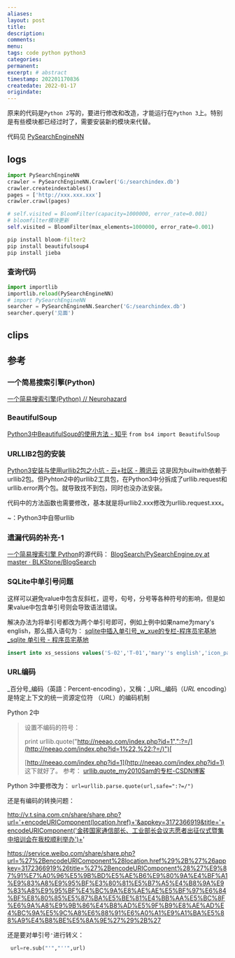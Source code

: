 ```yaml
---
aliases:
layout: post
title: 
description:
comments:
menu:
tags: code python python3
categories:
permanent: 
excerpt: # abstract
timestamp: 202201170836
createdate: 2022-01-17
origindate: 
---
```


原来的代码是`Python 2`写的，要进行修改和改造，才能运行在`Python 3`上。特别是有些模块都已经过时了，需要安装新的模块来代替。

代码见 [PySearchEngineNN](PySearchEngineNN.py)


## logs

```python
import PySearchEngineNN
crawler = PySearchEngineNN.Crawler('G:/searchindex.db')
crawler.createindextables()
pages = ['http://xxx.xxx.xxx']
crawler.crawl(pages)
```

```python
# self.visited = BloomFilter(capacity=1000000, error_rate=0.001)
# bloomfilter模块更新
self.visited = BloomFilter(max_elements=1000000, error_rate=0.001)
```

```cmd
pip install bloom-filter2
pip install beautifulsoup4
pip install jieba
```

### 查询代码


```python
import importlib
importlib.reload(PySearchEngineNN)
# import PySearchEngineNN
searcher = PySearchEngineNN.Searcher('G:/searchindex.db')
searcher.query('见面')
```

## clips


## 参考
###  一个简易搜索引擎(Python) 
[一个简易搜索引擎(Python) // Neurohazard](http://blkstone.github.io/2015/12/06/PySearchEngine/)

### BeautifulSoup
[Python3中BeautifulSoup的使用方法 - 知乎](https://zhuanlan.zhihu.com/p/28759710)
`from bs4 import BeautifulSoup`

### URLLIB2包的安装
[Python3安装与使用urllib2包之小坑 - 云+社区 - 腾讯云](https://cloud.tencent.com/developer/article/1469188)
这是因为builtwith依赖于urllib2包。但Pyhton2中的urllib2工具包，在Python3中分拆成了urllib.request和urllib.error两个包。就导致找不到包，同时也没办法安装。

代码中的方法函数也需要修改，基本就是将urllib2.xxx修改为urllib.request.xxx。

~：Python3中自带urllib

### 遗漏代码的补充-1
[一个简易搜索引擎 Python](#一个简易搜索引擎%20Python)的源代码：
[BlogSearch/PySearchEngine.py at master · BLKStone/BlogSearch](https://github.com/BLKStone/BlogSearch/blob/master/PySearchEngine.py)

### SQLite中单引号问题

这样可以避免value中包含反斜杠，逗号，句号，分号等各种符号的影响，但是如果value中包含单引号则会导致语法错误。

解决办法为将单引号都改为两个单引号即可，例如上例中如果name为mary's english，那么插入语句为：
[sqlite中插入单引号_w_xue的专栏-程序员宅基地_sqlite 单引号 - 程序员宅基地](https://www.cxyzjd.com/article/w_xue/18305753)
```sql
insert into xs_sessions values('S-02','T-01','mary''s english','icon_path_name','create_date_time','modify_date_time');
```

### URL编码
_百分号_编码（英語：Percent-encoding），又稱：_URL_编码（_URL_ encoding）是特定上下文的统一资源定位符 （_URL_）的编码机制

Python 2中
> 设置不编码的符号：
> 
>print urllib.quote("[http://neeao.com/index.php?id=1",":?=/](http://neeao.com/index.php?id=1%22,%22:?=/)")[  
> ](http://neeao.com/index.php?id=1)
> 
> [http://neeao.com/index.php?id=1](http://neeao.com/index.php?id=1) 这下就好了。
参考：
[urllib.quote_my2010Sam的专栏-CSDN博客](https://blog.csdn.net/my2010Sam/article/details/9262141)


Python 3中要修改为：
 `url=urllib.parse.quote(url,safe=":?=/")`

还是有编码的转换问题： 

http://v.t.sina.com.cn/share/share.php?url='+encodeURIComponent(location.href)+'&appkey=3172366919&title='+encodeURIComponent('金砖国家通信部长、工业部长会议志愿者出征仪式暨集中培训会在我校顺利举办')+'

https://service.weibo.com/share/share.php?url=%27%2BencodeURIComponent%28location.href%29%2B%27%26appkey=3172366919%26title=%27%2BencodeURIComponent%28%27%E9%87%91%E7%A0%96%E5%9B%BD%E5%AE%B6%E9%80%9A%E4%BF%A1%E9%83%A8%E9%95%BF%E3%80%81%E5%B7%A5%E4%B8%9A%E9%83%A8%E9%95%BF%E4%BC%9A%E8%AE%AE%E5%BF%97%E6%84%BF%E8%80%85%E5%87%BA%E5%BE%81%E4%BB%AA%E5%BC%8F%E6%9A%A8%E9%9B%86%E4%B8%AD%E5%9F%B9%E8%AE%AD%E4%BC%9A%E5%9C%A8%E6%88%91%E6%A0%A1%E9%A1%BA%E5%88%A9%E4%B8%BE%E5%8A%9E%27%29%2B%27

还是要对单引号`'`进行转义：


```python
 url=re.sub("'","''",url)

```


